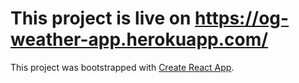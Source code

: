 # This project is live on https://og-weather-app.herokuapp.com/



This project was bootstrapped with [Create React App](https://github.com/facebook/create-react-app).

